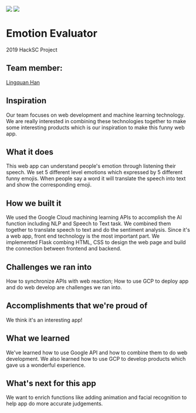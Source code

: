<p align=""left>
<img src="https://img.shields.io/badge/License-MIT-orange.svg">
<img src="https://img.shields.io/badge/release--date-4%2F2019-green.svg">	
</p>

# Emotion Evaluator
2019 HackSC Project

## Team member:
[Lingquan Han](https://github.com/Attriumph)

## Inspiration
Our team focuses on web development and machine learning technology. We are really interested in combining these technologies together to make some interesting products which is our inspiration to make this funny web app. 

## What it does
This web app can understand people's emotion through listening their speech. We set 5 different level emotions which expressed by 5 different funny emojis. When people say a word it will translate the speech into text and show the corresponding emoji. 

## How we built it
We used the Google Cloud machining learning APIs to accomplish the AI function including NLP and Speech to Text task. We combined them together to translate speech to text and do the sentiment analysis. Since it's a web app, front end technology is the most important part. We implemented Flask combing HTML, CSS to design the web page and build the connection between frontend and backend. 

## Challenges we ran into
How to synchronize APIs with web reaction; How to use GCP to deploy app and do web develop are challenges we ran into. 

## Accomplishments that we're proud of
We think it's an interesting app!

## What we learned
We've learned how to use Google API and how to combine them to do web development. We also learned how to use GCP to develop products which gave us a wonderful experience. 

## What's next for this app
We want to enrich functions like adding animation and facial recognition to help app do more accurate judgements. 

